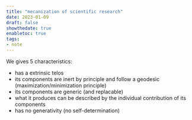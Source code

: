 ```yaml
---
title: "mecanization of scientific research"
date: 2023-01-09
draft: false
showthedate: true
enabletoc: true
tags:
- note
---
```


We gives 5 characteristics:
- has a extrinsic telos
- its components are inert by principle and follow a geodesic (maximization/minimization principle)
- its components are generic (and replacable)
- what it produces can be described by the individual contribution of its components
- has no generativity (no self-determination)


